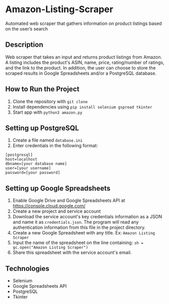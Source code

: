# Amazon-Listing-Scraper
Automated web scraper that gathers information on product listings based on the user’s search

## Description
Web scraper that takes an input and returns product listings from Amazon. A listing includes the product's ASIN, name, price, rating/number of ratings, and
the link to the product. In addition, the user can choose to store the scraped results in Google Spreadsheets and/or a PostgreSQL database. 

## How to Run the Project
1. Clone the repository with `git clone`
2. Install dependencies using `pip install selenium gspread tkinter`
3. Start app with `python3 amazon.py`

## Setting up PostgreSQL
1. Create a file named `database.ini`
2. Enter credentials in the following format:
 
 `[postgresql]`<br>
 `host=localhost`<br>
 `dbname=[your database name]`<br>
 `user=[your username]`<br>
 `password=[your password]`

## Setting up Google Spreadsheets
1. Enable Google Drive and Google Spreadsheets API at https://console.cloud.google.com/
2. Create a new project and service account
3. Download the service account's key credentials information as a JSON and name it as `credentials.json`. The program will read any authentication information from this file in the project directory.
4. Create a new Google Spreadsheet with any title. Ex: `Amazon Listing Scraper`
5. Input the name of the spreadsheet on the line containing: `sh = gc.open("Amazon Listing Scraper")`
6. Share this spreadsheet with the service account's email. 

## Technologies
- Selenium
- Google Spreadsheets API
- PostgreSQL
- Tkinter
